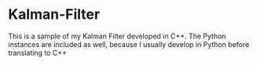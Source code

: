 # Kalman-Filter
 This is a sample of my Kalman Filter developed in C++. The Python instances are included as well, because I usually develop in Python before translating to C++
